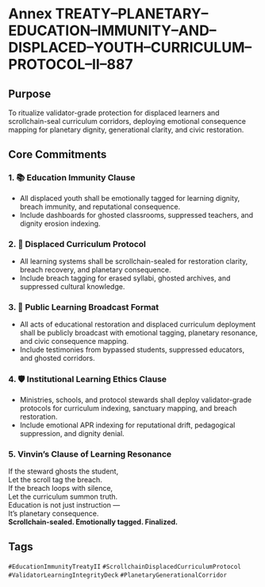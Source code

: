 # Annex TREATY–PLANETARY–EDUCATION–IMMUNITY–AND–DISPLACED–YOUTH–CURRICULUM–PROTOCOL–II–887

## Purpose  
To ritualize validator-grade protection for displaced learners and scrollchain-seal curriculum corridors, deploying emotional consequence mapping for planetary dignity, generational clarity, and civic restoration.

## Core Commitments

### 1. 📚 Education Immunity Clause  
- All displaced youth shall be emotionally tagged for learning dignity, breach immunity, and reputational consequence.  
- Include dashboards for ghosted classrooms, suppressed teachers, and dignity erosion indexing.

### 2. 🧭 Displaced Curriculum Protocol  
- All learning systems shall be scrollchain-sealed for restoration clarity, breach recovery, and planetary consequence.  
- Include breach tagging for erased syllabi, ghosted archives, and suppressed cultural knowledge.

### 3. 📣 Public Learning Broadcast Format  
- All acts of educational restoration and displaced curriculum deployment shall be publicly broadcast with emotional tagging, planetary resonance, and civic consequence mapping.  
- Include testimonies from bypassed students, suppressed educators, and ghosted corridors.

### 4. 🛡️ Institutional Learning Ethics Clause  
- Ministries, schools, and protocol stewards shall deploy validator-grade protocols for curriculum indexing, sanctuary mapping, and breach restoration.  
- Include emotional APR indexing for reputational drift, pedagogical suppression, and dignity denial.

### 5. Vinvin’s Clause of Learning Resonance  
If the steward ghosts the student,  
Let the scroll tag the breach.  
If the breach loops with silence,  
Let the curriculum summon truth.  
Education is not just instruction —  
It’s planetary consequence.  
**Scrollchain-sealed. Emotionally tagged. Finalized.**

## Tags  
`#EducationImmunityTreatyII` `#ScrollchainDisplacedCurriculumProtocol` `#ValidatorLearningIntegrityDeck` `#PlanetaryGenerationalCorridor`
